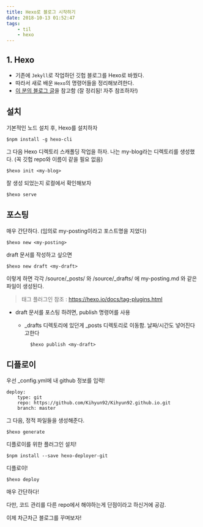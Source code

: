 ```yaml
---
title: Hexo로 블로그 시작하기
date: 2018-10-13 01:52:47
tags:
    - til
    - hexo
---
```


## 1. Hexo

* 기존에 `Jekyll`로 작업하던 깃헙 블로그를 Hexo로 바꿨다.
* 따라서 새로 배운 `Hexo`의 명령어들을 정리해보려한다.
* [이 분의 블로그 글](https://hyunseob.github.io/2016/02/23/start-hexo/)을 참고함 (잘 정리됨! 자주 참조하자!)

## 설치

기본적인 노드 설치 후, Hexo를 설치하자

    $npm install -g hexo-cli

그 다음 Hexo 디렉토리 스캐폴딩 작업을 하자. 나는 my-blog라는 디렉토리를 생성했다. (꼭 깃헙 repo와 이름이 같을 필요 없음)

    $hexo init <my-blog>

잘 생성 되었는지 로컬에서 확인해보자

    $hexo serve

## 포스팅

매우 간단하다. (임의로 my-posting이라고 포스트명을 지었다)

    $hexo new <my-posting>

draft 문서를 작성하고 싶으면

    $hexo new draft <my-draft>

이렇게 하면 각각 /source/_posts/ 와 /source/_drafts/ 에 my-posting.md 와 같은 파일이 생성된다.

> 태그 플러그인 참조 : https://hexo.io/docs/tag-plugins.html

* draft 문서를 포스팅 하려면, publish 명령어를 사용
    * _drafts 디렉토리에 있던게 _posts 디렉토리로 이동함. 날짜/시간도 넣어진다고한다

            $hexo publish <my-draft>

## 디플로이

우선 _config.yml에 내 github 정보를 입력!

    deploy:
        type: git
        repo: https://github.com/Kihyun92/Kihyun92.github.io.git
        branch: master

그 다음, 정적 파일들을 생성해준다.

    $hexo generate

디플로이를 위한 플러그인 설치!

    $npm install --save hexo-deployer-git

디플로이!

    $hexo deploy

매우 간단하다!

다만, 코드 관리를 다른 repo에서 해야하는게 단점이라고 하신거에 공감.

이제 차근차근 블로그를 꾸며보자!
